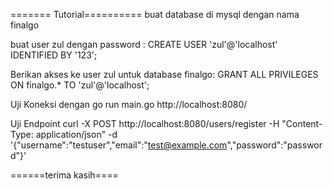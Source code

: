 ======= Tutorial==========
buat database di mysql dengan nama finalgo


buat user zul dengan password :
CREATE USER 'zul'@'localhost' IDENTIFIED BY '123';


Berikan akses ke user zul untuk database finalgo:
GRANT ALL PRIVILEGES ON finalgo.* TO 'zul'@'localhost';

Uji Koneksi dengan go run main.go
http://localhost:8080/


Uji Endpoint
curl -X POST http://localhost:8080/users/register -H "Content-Type: application/json" -d '{"username":"testuser","email":"test@example.com","password":"password"}'



======terima kasih====
